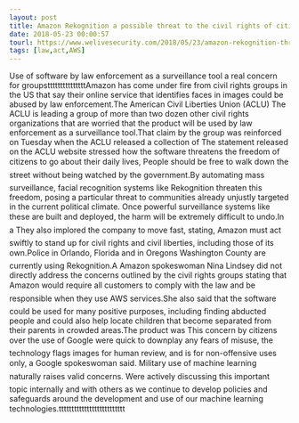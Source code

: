 ```yaml
---
layout: post
title: Amazon Rekognition a possible threat to the civil rights of citizens
date: 2018-05-23 00:00:57
tourl: https://www.welivesecurity.com/2018/05/23/amazon-rekognition-threat-civil-rights/
tags: [law,act,AWS]
---
```

Use of software by law enforcement as a surveillance tool a real concern for groupstttttttttttttttAmazon has come under fire from civil rights groups in the US that say their online service that identifies faces in images could be abused by law enforcement.The American Civil Liberties Union (ACLU) The ACLU is leading a group of more than two dozen other civil rights organizations that are worried that the product will be used by law enforcement as a surveillance tool.That claim by the group was reinforced on Tuesday when the ACLU released a collection of The statement released on the ACLU website stressed how the software threatens the freedom of citizens to go about their daily lives, People should be free to walk down the street without being watched by the government.By automating mass surveillance, facial recognition systems like Rekognition threaten this freedom, posing a particular threat to communities already unjustly targeted in the current political climate. Once powerful surveillance systems like these are built and deployed, the harm will be extremely difficult to undo.In a They also implored the company to move fast, stating, Amazon must act swiftly to stand up for civil rights and civil liberties, including those of its own.Police in Orlando, Florida and in Oregons Washington County are currently using Rekognition.A Amazon spokeswoman Nina Lindsey did not directly address the concerns outlined by the civil rights groups stating that Amazon would require all customers to comply with the law and be responsible when they use AWS services.She also said that the software could be used for many positive purposes, including finding abducted people and could also help locate children that become separated from their parents in crowded areas.The product was This concern by citizens over the use of Google were quick to downplay any fears of misuse, the technology flags images for human review, and is for non-offensive uses only, a Google spokeswoman said. Military use of machine learning naturally raises valid concerns. Were actively discussing this important topic internally and with others as we continue to develop policies and safeguards around the development and use of our machine learning technologies.tttttttttttttttttttttttttt